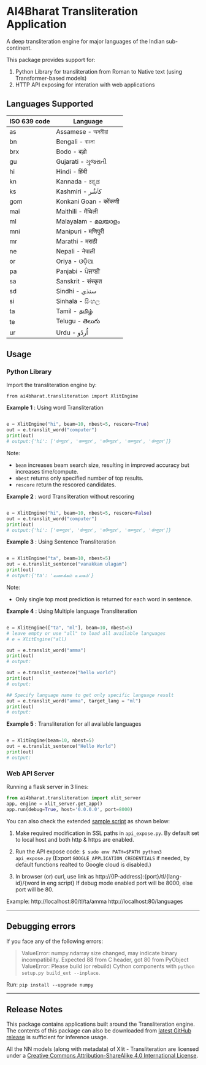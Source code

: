 # AI4Bharat Transliteration Application

A deep transliteration engine for major languages of the Indian sub-continent.

This package provides support for:
1. Python Library for transliteration from Roman to Native text (using Transformer-based models)
2. HTTP API exposing for interation with web applications

## Languages Supported

|ISO 639 code|Language|
|---|---------------------|
|as |Assamese - অসমীয়া	|
|bn |Bengali - বাংলা        |
|brx|Bodo - बड़ो	|
|gu |Gujarati - ગુજરાતી      |
|hi |Hindi - हिंदी           |
|kn |Kannada - ಕನ್ನಡ        |
|ks |Kashmiri - كٲشُر 	|
|gom|Konkani Goan - कोंकणी  |
|mai|Maithili - मैथिली       |
|ml |Malayalam - മലയാളം    |
|mni|Manipuri - मणिपुरी	|
|mr |Marathi - मराठी        |
|ne |Nepali - नेपाली 	|
|or |Oriya - ଓଡ଼ିଆ 	|
|pa |Panjabi - ਪੰਜਾਬੀ       |
|sa |Sanskrit - संस्कृत 	|
|sd |Sindhi - سنڌي        |
|si |Sinhala - සිංහල       |
|ta |Tamil - தமிழ்         |
|te |Telugu - తెలుగు        |
|ur |Urdu - اُردُو          |

## Usage

### Python Library

Import the transliteration engine by:
```
from ai4bharat.transliteration import XlitEngine
```

**Example 1** : Using word Transliteration

```py

e = XlitEngine("hi", beam=10, nbest=5, rescore=True)
out = e.translit_word("computer")
print(out)
# output:{'hi': ['कंप्यूटर', 'कम्प्यूटर', 'कॉम्प्यूटर', 'कम्प्युटर', 'कंप्युटर']}
```

Note:
- `beam` increases beam search size, resulting in improved accuracy but increases time/compute.
- `nbest` returns only specified number of top results.
- `rescore` return the rescored candidates.   


**Example 2** : word Transliteration without rescoring
```py

e = XlitEngine("hi", beam=10, nbest=5, rescore=False)
out = e.translit_word("computer")
print(out)
# output:{'hi': ['कम्प्यूटर', 'कंप्यूटर', 'कॉम्प्यूटर', 'कम्प्युटर', 'कंप्युटर']}
```

**Example 3** : Using Sentence Transliteration

```py

e = XlitEngine("ta", beam=10, nbest=5)
out = e.translit_sentence("vanakkam ulagam")
print(out)
# output:{'ta': 'வணக்கம் உலகம்'}
```

Note:
- Only single top most prediction is returned for each word in sentence.

**Example 4** : Using Multiple language Transliteration

```py

e = XlitEngine(["ta", "ml"], beam=10, nbest=5)
# leave empty or use "all" to load all available languages
# e = XlitEngine("all)

out = e.translit_word("amma")
print(out)
# output:

out = e.translit_sentence("hello world")
print(out)
# output: 

## Specify language name to get only specific language result
out = e.translit_word("amma", target_lang = "ml")
print(out)
# output: 

```

**Example 5** : Transliteration for all available languages
```py

e = XlitEngine(beam=10, nbest=5)
out = e.translit_sentence("Hello World")
print(out)
# output: 

```


### Web API Server

Running a flask server in 3 lines:
```py
from ai4bharat.transliteration import xlit_server
app, engine = xlit_server.get_app()
app.run(debug=True, host='0.0.0.0', port=8000)
```

You can also check the extended [sample script](https://github.com/AI4Bharat/IndianNLP-Transliteration/blob/master/apps/api_expose.py) as shown below:

1. Make required modification in SSL paths in `api_expose.py`. By default set to local host and both http & https are enabled.

2. Run the API expose code:
`$ sudo env PATH=$PATH python3 api_expose.py`
(Export `GOOGLE_APPLICATION_CREDENTIALS` if needed, by default functions realted to Google cloud is disabled.)

3. In browser (or) curl, use link as http://{IP-address}:{port}/tl/{lang-id}/{word in eng script}
If debug mode enabled port will be 8000, else port will be 80.

Example:
http://localhost:80/tl/ta/amma
http://localhost:80/languages

---

## Debugging errors

If you face any of the following errors:
> ValueError: numpy.ndarray size changed, may indicate binary incompatibility. Expected 88 from C header, got 80 from PyObject
> ValueError: Please build (or rebuild) Cython components with `python setup.py build_ext --inplace`.

Run: `pip install --upgrade numpy`

---

## Release Notes

This package contains applications built around the Transliteration engine. The contents of this package can also be downloaded from [latest GitHub release](https://github.com/AI4Bharat/IndianNLP-Transliteration/releases/latest) is sufficient for inference usage.

All the NN models (along with metadata) of Xlit - Transliteration are licensed under a [Creative Commons Attribution-ShareAlike 4.0 International License][cc-by-sa].



[cc-by-sa]: http://creativecommons.org/licenses/by/4.0/
[cc-by-sa-image]: https://licensebuttons.net/l/by-sa/4.0/88x31.png